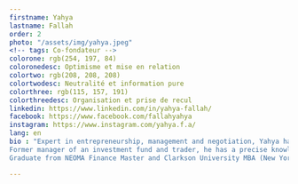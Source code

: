 ```yaml
---
firstname: Yahya
lastname: Fallah
order: 2
photo: "/assets/img/yahya.jpeg"
<!-- tags: Co-fondateur -->
colorone: rgb(254, 197, 84)
coloronedesc: Optimisme et mise en relation
colortwo: rgb(208, 208, 208)
colortwodesc: Neutralité et information pure
colorthree: rgb(115, 157, 191)
colorthreedesc: Organisation et prise de recul
linkedin: https://www.linkedin.com/in/yahya-fallah/
facebook: https://www.facebook.com/fallahyahya
instagram: https://www.instagram.com/yahya.f.a/
lang: en
bio : "Expert in entrepreneurship, management and negotiation, Yahya has founded three companies in various lines of business (counsel, textiles, agribusiness). He has a unique vision of social business and collaborative economy. <br><br>
Former manager of an investment fund and trader, he has a precise knowledge of financial challenges, at macro and company level. <br><br>
Graduate from NEOMA Finance Master and Clarkson University MBA (New York, USA), he has significant experience in financial intercultural and company development issues."

---
```

